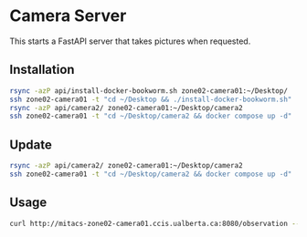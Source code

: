 # Camera Server

This starts a FastAPI server that takes pictures when requested.

## Installation
```bash
rsync -azP api/install-docker-bookworm.sh zone02-camera01:~/Desktop/
ssh zone02-camera01 -t "cd ~/Desktop && ./install-docker-bookworm.sh"
rsync -azP api/camera2/ zone02-camera01:~/Desktop/camera2
ssh zone02-camera01 -t "cd ~/Desktop/camera2 && docker compose up -d"
```

## Update
```bash
rsync -azP api/camera2/ zone02-camera01:~/Desktop/camera2
ssh zone02-camera01 -t "cd ~/Desktop/camera2 && docker compose up -d"
```

## Usage
```bash
curl http://mitacs-zone02-camera01.ccis.ualberta.ca:8080/observation --output observation.jpg
```
